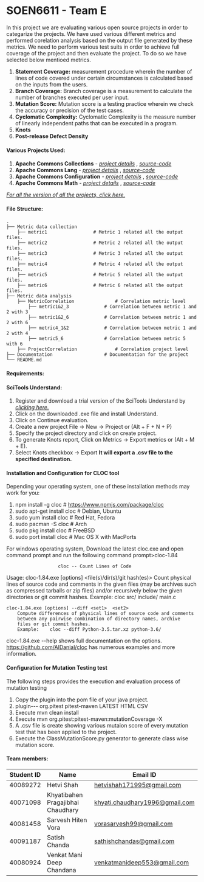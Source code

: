 SOEN6611 - Team E
=======================

In this project we are evaluating various open source projects in order to categarize the projects. We have used various different metrics and performed corelation analysis based on the output file generated by these metrics.
We need to perform various test suits in order to achieve full coverage of the project and then evaluate the project. To do so we have selected below mentioed metrics.
1. **Statement Coverage:** measurement procedure wherein the number of lines of code covered under certain circumstances is calculated based on the inputs from the users.
2. **Branch Coverage:** Branch coverage is a measurement to calculate the number of branches executed per user input.
3. **Mutation Score:** Mutation score is a testing practice wherein we check the accuracy or precision of the test cases.
4. **Cyclomatic Complexity:** Cyclomatic Complexity is the measure number of linearly independent paths that can be executed in a program.
5. **Knots** 
6. **Post-release Defect Density**

#### Various Projects Used:
1. **Apache Commons Collections** - [*project details*](https://commons.apache.org/proper/commons-collections/) , [*source-code*](https://github.com/apache/commons-collections) 
2. **Apache Commons Lang** - [*project details*](https://commons.apache.org/proper/commons-lang/) , [*source-code*](https://github.com/apache/commons-lang)
3. **Apache Commons Configuration** - [*project details*](https://commons.apache.org/proper/commons-configuration/) , [*source-code*](https://github.com/apache/commons-configurations)
4. **Apache Commons Math** - [*project details*](http://commons.apache.org/proper/commons-math/) , [*source-code*](https://github.com/apache/commons-math)

[*For all the version of all the projects, click here.*](https://drive.google.com/drive/folders/19Y22I9IVbl-mYOMSPOsxK-g_iJCwilIZ?usp=sharing)

#### File Structure:
	.
	├── Metric data collection
		├── metric1					# Metric 1 related all the output files.
		├── metric2					# Metric 2 related all the output files.
		├── metric3					# Metric 3 related all the output files.
		├── metric4					# Metric 4 related all the output files.
		├── metric5					# Metric 5 related all the output files.
		├── metric6					# Metric 6 related all the output files.
	├── Metric data analysis
		├── MetricCorrelation				# Correlation metric level
			├── metric1&2_3				# Correlation between metric 1 and 2 with 3
			├── metric1&2_6				# Correlation between metric 1 and 2 with 6
			├── metric4_1&2				# Correlation between metric 1 and 2 with 4
			├── metric5_6				# Correlation between metric 5 with 6
		├── ProjectCorrelation				# Correlation project level
	├── Documentation					# Documentation for the project
	└── README.md


#### Requirements:

#### SciTools Understand:
1. Register and download a trial version of the SciTools Understand by [*clicking here.*](https://scitools.com/trial-download-3/) 
2. Click on the downloaded .exe file and install Understand.
3. Click on Continue evaluation.
4. Create a new project File -> New -> Project or (Alt + F + N + P)
5. Specify the project directory and click on create project.
6. To generate Knots report, Click on Metrics -> Export metrics or (Alt + M + E).
7. Select Knots checkbox -> Export 
**It will export a .csv file to the specified destination.**


#### Installation and Configuration for CLOC tool
Depending your operating system, one of these installation methods may work for you:
 1. npm install -g cloc                    # https://www.npmjs.com/package/cloc
 2. sudo apt-get install cloc              # Debian, Ubuntu
 3. sudo yum install cloc                  # Red Hat, Fedora
 4. sudo pacman -S cloc                    # Arch
 5. sudo pkg install cloc                  # FreeBSD
 6. sudo port install cloc                 # Mac OS X with MacPorts
  
For windows operating system, Download the latest cloc.exe and open command prompt and run the following command
prompt>cloc-1.84

                       cloc -- Count Lines of Code

Usage:
    cloc-1.84.exe [options] <file(s)/dir(s)/git hash(es)>
        Count physical lines of source code and comments in the given files
        (may be archives such as compressed tarballs or zip files) and/or
        recursively below the given directories or git commit hashes.
        Example:    cloc src/ include/ main.c

    cloc-1.84.exe [options] --diff <set1>  <set2>
        Compute differences of physical lines of source code and comments
        between any pairwise combination of directory names, archive
        files or git commit hashes.
        Example:    cloc --diff Python-3.5.tar.xz python-3.6/

cloc-1.84.exe --help  shows full documentation on the options.
https://github.com/AlDanial/cloc has numerous examples and more information.

#### Configuration for Mutation Testing test
The following steps provides the execution and evaluation process of mutation testing
 1. Copy the plugin into the pom file of your java project.
 2. plugin---
			<plugin> 
			<groupId> org.pitest </groupId> 
			<artifactId> pitest-maven </artifactId> 
			<version> LATEST </version> 
			<configuration> 
				<outputFormats> 
					<param> HTML </param> 
					<param> CSV </param> 
				</outputFormats> 
			</configuration> 
			</plugin>
 3. Execute mvn clean install
 4. Execute mvn org.pitest:pitest-maven:mutationCoverage -X
 5. A .csv file is create showing various mutaion score of every mutation test that has been applied to the project.
 6. Execute the ClassMutationScore.py generator to generate class wise mutation score.


#### Team members:


| Student ID  | Name | Email ID |
| ------------- | ------------- | ------------- |
| 40089272 | Hetvi Shah | hetvishah171995@gmail.com |
| 40071098  | Khyatibahen Pragajibhai Chaudhary | khyati.chaudhary1996@gmail.com |
| 40081458 | Sarvesh Hiten Vora  | vorasarvesh99@gmail.com |
| 40091187 | Satish Chanda | sathishchandas@gmail.com |
| 40080924 | Venkat Mani Deep Chandana  | venkatmanideep553@gmail.com  |
